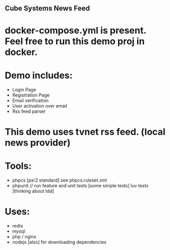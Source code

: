 ## Cube Systems News Feed

# docker-compose.yml is present. Feel free to run this demo proj in docker.

# Demo includes:
 - Login Page
 - Registration Page
 - Email verification
 - User activation over email
 - Rss feed parser
 
 # This demo uses tvnet rss feed. (local news provider)
 
 # Tools:
  - phpcs [psr2 standard] see phpcs.ruleset.xml
  - phpunit // run feature and unit tests [some simple tests] luv tests [thinking about tdd]
 
 # Uses:
  - redis
  - mysql
  - php / nginx
  - nodejs [also] for downloading dependencies
